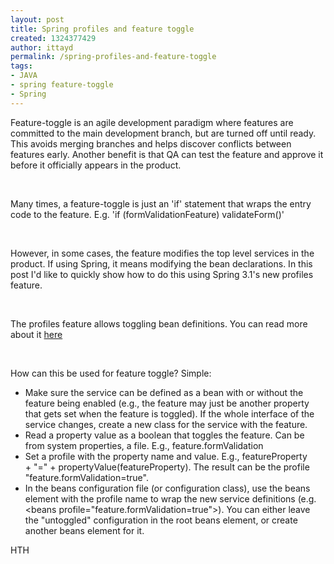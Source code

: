 ```yaml
---
layout: post
title: Spring profiles and feature toggle
created: 1324377429
author: ittayd
permalink: /spring-profiles-and-feature-toggle
tags:
- JAVA
- spring feature-toggle
- Spring
---
```

<p>Feature-toggle is an agile development paradigm where features are committed to the main development branch, but are turned off until ready. This avoids merging branches and helps discover conflicts between features early. Another benefit is that QA can test the feature and approve it before it officially appears in the product.</p>
<p>&nbsp;</p>
<p>Many times, a feature-toggle is just an 'if' statement that wraps the entry code to the feature. E.g. 'if (formValidationFeature) validateForm()'</p>
<p>&nbsp;</p>
<p>However, in some cases, the feature modifies the top level services in the product. If using Spring, it means modifying the bean declarations. In this post I'd like to quickly show how to do this using Spring 3.1's new profiles feature.</p>
<p>&nbsp;</p>
<p>The profiles feature allows toggling bean definitions. You can read more about it <a href="http://blog.springsource.com/2011/02/11/spring-framework-3-1-m1-released/">here</a></p>
<p>&nbsp;</p>
<p>How can this be used for feature toggle?&nbsp;Simple:</p>
<ul>
    <li>Make sure the service can be defined as a bean with or without the feature being enabled (e.g., the feature may just be another property that gets set when the feature is toggled). If the whole interface of the service changes, create a new class for the service with the feature.</li>
    <li>Read a property value as a boolean that toggles the feature. Can be from system properties, a file. E.g., feature.formValidation</li>
    <li>Set a profile with the property name and value. E.g., featureProperty +&nbsp;&quot;=&quot; +&nbsp;propertyValue(featureProperty). The result can be the profile &quot;feature.formValidation=true&quot;.</li>
    <li>In the beans configuration file (or configuration class), use the beans element with the profile name to wrap the new service definitions (e.g. &lt;beans profile=&quot;feature.formValidation=true&quot;&gt;). You can either leave the &quot;untoggled&quot; configuration in the root beans element, or create another beans element for it.</li>
</ul>
<p>HTH</p>

